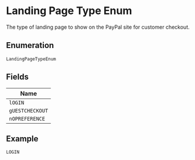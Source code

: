 
# Landing Page Type Enum

The type of landing page to show on the PayPal site for customer checkout.

## Enumeration

`LandingPageTypeEnum`

## Fields

| Name |
|  --- |
| `lOGIN` |
| `gUESTCHECKOUT` |
| `nOPREFERENCE` |

## Example

```
LOGIN
```

